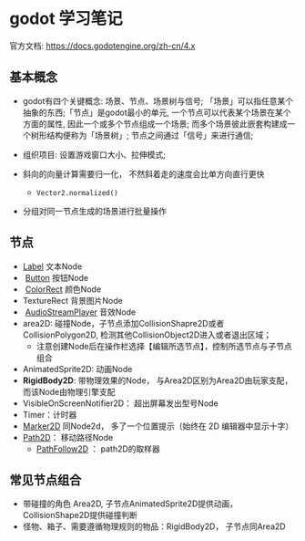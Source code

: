 # godot 学习笔记

官方文档: https://docs.godotengine.org/zh-cn/4.x


## 基本概念
- godot有四个关键概念: 场景、节点、场景树与信号; 「场景」可以指任意某个抽象的东西;「节点」是godot最小的单元, 一个节点可以代表某个场景在某个方面的属性, 因此一个或多个节点组成一个场景; 而多个场景彼此嵌套构建成一个树形结构便称为「场景树」; 节点之间通过「信号」来进行通信;

- 组织项目: 设置游戏窗口大小、拉伸模式;

- 斜向的向量计算需要归一化， 不然斜着走的速度会比单方向直行更快
	- `Vector2.normalized()`
- 分组对同一节点生成的场景进行批量操作

## 节点

- [Label](https://docs.godotengine.org/zh-cn/4.x/classes/class_label.html#class-label) 文本Node
-  [Button](https://docs.godotengine.org/zh-cn/4.x/classes/class_button.html#class-button) 按钮Node
-  [ColorRect](https://docs.godotengine.org/zh-cn/4.x/classes/class_colorrect.html#class-colorrect) 颜色Node
- TextureRect 背景图片Node
-  [AudioStreamPlayer](https://docs.godotengine.org/zh-cn/4.x/classes/class_audiostreamplayer.html#class-audiostreamplayer) 音效Node
- area2D: 碰撞Node，子节点添加CollisionShapre2D或者CollisionPolygon2D, 检测其他CollisionObject2D进入或者退出区域；
	- 注意创建Node后在操作栏选择【编辑所选节点】，控制所选节点与子节点组合
- AnimatedSprite2D: 动画Node
- **RigidBody2D**: 带物理效果的Node， 与Area2D区别为Area2D由玩家支配，而该Node由物理引擎支配
- VisibleOnScreenNotifier2D： 超出屏幕发出型号Node
- Timer：计时器
- [Marker2D](https://docs.godotengine.org/zh-cn/4.x/classes/class_marker2d.html#class-marker2d) 同Node2d， 多了一个位置提示（始终在 2D 编辑器中显示十字）
- [Path2D](https://docs.godotengine.org/zh-cn/4.x/classes/class_path2d.html#class-path2d)： 移动路径Node
	- [PathFollow2D](https://docs.godotengine.org/zh-cn/4.x/classes/class_pathfollow2d.html#class-pathfollow2d) ： path2D的取样器

## 常见节点组合
- 带碰撞的角色 Area2D, 子节点AnimatedSprite2D提供动画，CollisionShape2D提供碰撞判断
- 怪物、箱子、需要遵循物理规则的物品：RigidBody2D， 子节点同Area2D